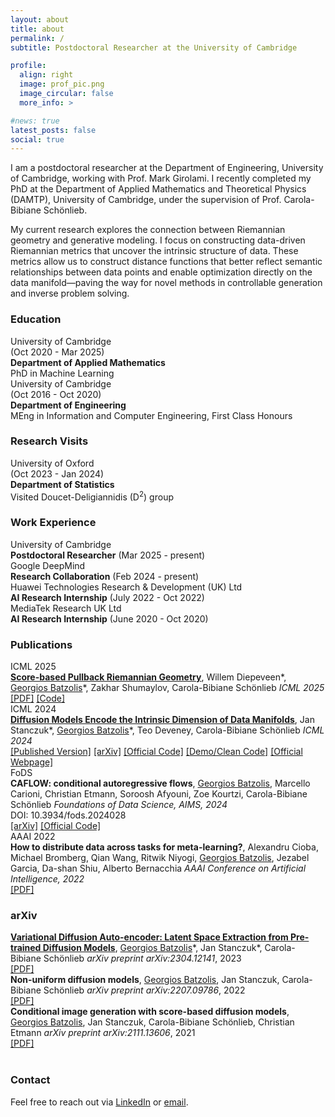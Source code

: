 ```yaml
---
layout: about
title: about
permalink: /
subtitle: Postdoctoral Researcher at the University of Cambridge

profile:
  align: right
  image: prof_pic.png
  image_circular: false
  more_info: >

#news: true
latest_posts: false
social: true
---
```


I am a postdoctoral researcher at the Department of Engineering, University of Cambridge, working with Prof. Mark Girolami. I recently completed my PhD at the Department of Applied Mathematics and Theoretical Physics (DAMTP), University of Cambridge, under the supervision of Prof. Carola-Bibiane Schönlieb.

My current research explores the connection between Riemannian geometry and generative modeling. I focus on constructing data-driven Riemannian metrics that uncover the intrinsic structure of data. These metrics allow us to construct distance functions that better reflect semantic relationships between data points and enable optimization directly on the data manifold—paving the way for novel methods in controllable generation and inverse problem solving.


### Education
<div class="education-section">
  <div class="education-entry">
    <div class="education-label">
      University of Cambridge
      <div class="education-date">(Oct 2020 - Mar 2025)</div>
    </div>
    <div class="education-content">
      <b>Department of Applied Mathematics</b><br>
      PhD in Machine Learning
    </div>
  </div>
  <div class="education-entry">
    <div class="education-label">
      University of Cambridge
      <div class="education-date">(Oct 2016 - Oct 2020)</div>
    </div>
    <div class="education-content">
      <b>Department of Engineering</b><br>
      MEng in Information and Computer Engineering, First Class Honours
    </div>
  </div>
</div>

### Research Visits
<div class="research-visit-section">
  <div class="research-visit-entry">
    <div class="research-visit-label">
      University of Oxford
      <div class="research-visit-date">(Oct 2023 - Jan 2024)</div>
    </div>
    <div class="research-visit-content">
      <b>Department of Statistics</b><br>
      Visited Doucet-Deligiannidis (D<sup>2</sup>) group
    </div>
  </div>
</div>

### Work Experience
<div class="work-section">
  <div class="work-entry">
    <div class="work-label">University of Cambridge</div>
    <div class="work-content">
      <b>Postdoctoral Researcher</b> (Mar 2025 - present)
    </div>
  </div>
  <div class="work-entry">
    <div class="work-label">Google DeepMind</div>
    <div class="work-content">
      <b>Research Collaboration</b> (Feb 2024 - present)
    </div>
  </div>
  <div class="work-entry">
    <div class="work-label">Huawei Technologies Research & Development (UK) Ltd</div>
    <div class="work-content">
      <b>AI Research Internship</b> (July 2022 - Oct 2022)
    </div>
  </div>
  <div class="work-entry">
    <div class="work-label">MediaTek Research UK Ltd</div>
    <div class="work-content">
      <b>AI Research Internship</b> (June 2020 - Oct 2020)
    </div>
  </div>
</div>

### Publications

<div class="publication-section">
  <div class="publication-entry">
    <div class="publication-label">ICML 2025</div>
    <div class="publication-content">
      <b><a href="/projects/riemanniangeometry">Score-based Pullback Riemannian Geometry</a></b>, Willem Diepeveen*, <u>Georgios Batzolis</u>*, Zakhar Shumaylov, Carola-Bibiane Schönlieb  
      <i>ICML 2025</i>
      <br>
      <a href="https://arxiv.org/pdf/2410.01950">[PDF]</a> 
      <a href="https://github.com/GBATZOLIS/Score-Based-Pullback-Riemannian-Geometry">[Code]</a>
    </div>
  </div>

  <div class="publication-entry">
    <div class="publication-label">ICML 2024</div>
    <div class="publication-content">
      <b><a href="/projects/id_diff">Diffusion Models Encode the Intrinsic Dimension of Data Manifolds</a></b>, Jan Stanczuk*, <u>Georgios Batzolis</u>*, Teo Deveney, Carola-Bibiane Schönlieb  
      <i>ICML 2024</i>
      <br>
      <a href="https://openreview.net/pdf?id=a0XiA6v256">[Published Version]</a> 
      <a href="https://arxiv.org/abs/2212.12611">[arXiv]</a> 
      <a href="https://github.com/GBATZOLIS/ID-diff">[Official Code]</a> 
      <a href="https://github.com/GBATZOLIS/ID-diff-clean">[Demo/Clean Code]</a> 
      <a href="https://gbatzolis.github.io/ID-diff/">[Official Webpage]</a>
    </div>
  </div>

  <div class="publication-entry">
    <div class="publication-label">FoDS</div>
    <div class="publication-content">
      <b>CAFLOW: conditional autoregressive flows</b>, <u>Georgios Batzolis</u>, Marcello Carioni, Christian Etmann, Soroosh Afyouni, Zoe Kourtzi, Carola-Bibiane Schönlieb  
      <i>Foundations of Data Science, AIMS, 2024</i><br>
      DOI: 10.3934/fods.2024028  
      <br>
      <a href="https://arxiv.org/abs/2106.02531">[arXiv]</a> 
      <a href="https://github.com/GBATZOLIS/CAFLOW">[Official Code]</a>
    </div>
  </div>

  <div class="publication-entry">
    <div class="publication-label">AAAI 2022</div>
    <div class="publication-content">
      <b>How to distribute data across tasks for meta-learning?</b>, Alexandru Cioba, Michael Bromberg, Qian Wang, Ritwik Niyogi, <u>Georgios Batzolis</u>, Jezabel Garcia, Da-shan Shiu, Alberto Bernacchia  
      <i>AAAI Conference on Artificial Intelligence, 2022</i>
      <br>
      <a href="https://arxiv.org/abs/2103.08463">[PDF]</a>
    </div>
  </div>
</div>

### arXiv

<div class="publication-section">
  <div class="publication-entry">
    <div class="publication-label placeholder"></div>
    <div class="publication-content">
      <b><a href="/projects/scorevae">Variational Diffusion Auto-encoder: Latent Space Extraction from Pre-trained Diffusion Models</a></b>, <u>Georgios Batzolis</u>*, Jan Stanczuk*, Carola-Bibiane Schönlieb  
      <i>arXiv preprint arXiv:2304.12141</i>, 2023
      <br>
      <a href="https://arxiv.org/abs/2304.12141">[PDF]</a>
    </div>
  </div>

  <div class="publication-entry">
    <div class="publication-label placeholder"></div>
    <div class="publication-content">
      <b>Non-uniform diffusion models</b>, <u>Georgios Batzolis</u>, Jan Stanczuk, Carola-Bibiane Schönlieb  
      <i>arXiv preprint arXiv:2207.09786</i>, 2022
      <br>
      <a href="https://arxiv.org/abs/2207.09786">[PDF]</a>
    </div>
  </div>

  <div class="publication-entry">
    <div class="publication-label placeholder"></div>
    <div class="publication-content">
      <b>Conditional image generation with score-based diffusion models</b>, <u>Georgios Batzolis</u>, Jan Stanczuk, Carola-Bibiane Schönlieb, Christian Etmann  
      <i>arXiv preprint arXiv:2111.13606</i>, 2021
      <br>
      <a href="https://arxiv.org/abs/2111.13606">[PDF]</a>
    </div>
  </div>
</div>

<br>

### Contact
Feel free to reach out via [LinkedIn](https://www.linkedin.com/in/georgios-batzolis-92577b128/) or [email](mailto:gb511@cam.ac.uk).

